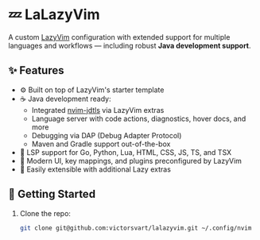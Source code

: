 # 💤 LaLazyVim

A custom [LazyVim](https://github.com/LazyVim/LazyVim) configuration with extended support for multiple languages and workflows — including robust **Java development support**.

## ✨ Features

- ⚙️ Built on top of LazyVim's starter template
- ☕ Java development ready:
  - Integrated [nvim-jdtls](https://github.com/mfussenegger/nvim-jdtls) via LazyVim extras
  - Language server with code actions, diagnostics, hover docs, and more
  - Debugging via DAP (Debug Adapter Protocol)
  - Maven and Gradle support out-of-the-box
- 🧠 LSP support for Go, Python, Lua, HTML, CSS, JS, TS, and TSX
- 🎨 Modern UI, key mappings, and plugins preconfigured by LazyVim
- 🧩 Easily extensible with additional Lazy extras

## 🚀 Getting Started

1. Clone the repo:
   ```bash
   git clone git@github.com:victorsvart/lalazyvim.git ~/.config/nvim
